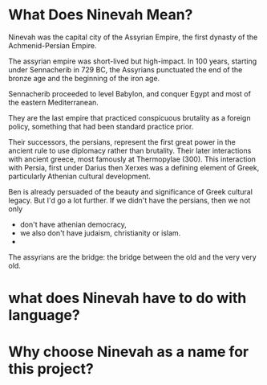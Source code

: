 # What Does Ninevah Mean?
Ninevah was the capital city of the Assyrian Empire, the first dynasty of the 
Achmenid-Persian Empire.

The assyrian empire was short-lived but high-impact. In 100 years, starting 
under Sennacherib in 729 BC, the Assyrians punctuated the end of the 
bronze age and the beginning of the iron age. 

Sennacherib proceeded to level Babylon, and conquer Egypt and most of the 
eastern Mediterranean.

They are the last empire that practiced conspicuous brutality as a foreign 
policy, something that had been standard practice prior. 

Their successors, the persians, represent the first great power in the ancient 
rule to use diplomacy rather than brutality. Their later interactions with 
ancient greece, most famously at Thermopylae (300). This interaction with 
Persia, first under Darius then Xerxes was a defining element of Greek, 
particularly Athenian cultural development.

Ben is already persuaded of the beauty and significance of Greek cultural 
legacy. But I'd go a lot further. If we didn't have the persians, then we not only 
* don't have athenian democracy, 
* we also don't have judaism, christianity or islam. 
* 

The assyrians are the bridge: the bridge between the old and the very very old.

# what does Ninevah have to do with language?

# Why choose Ninevah as a name for this project?



